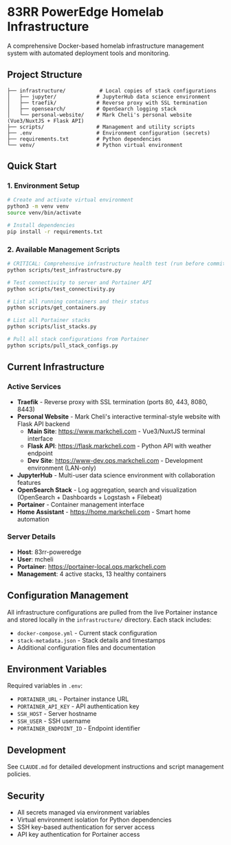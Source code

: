 # 83RR PowerEdge Homelab Infrastructure

A comprehensive Docker-based homelab infrastructure management system with automated deployment tools and monitoring.

## Project Structure

```
├── infrastructure/           # Local copies of stack configurations
│   ├── jupyter/             # JupyterHub data science environment
│   ├── traefik/             # Reverse proxy with SSL termination
│   ├── opensearch/          # OpenSearch logging stack
│   └── personal-website/    # Mark Cheli's personal website (Vue3/NuxtJS + Flask API)
├── scripts/                 # Management and utility scripts
├── .env                     # Environment configuration (secrets)
├── requirements.txt         # Python dependencies
└── venv/                    # Python virtual environment
```

## Quick Start

### 1. Environment Setup
```bash
# Create and activate virtual environment
python3 -m venv venv
source venv/bin/activate

# Install dependencies
pip install -r requirements.txt
```

### 2. Available Management Scripts

```bash
# CRITICAL: Comprehensive infrastructure health test (run before commits)
python scripts/test_infrastructure.py

# Test connectivity to server and Portainer API
python scripts/test_connectivity.py

# List all running containers and their status
python scripts/get_containers.py

# List all Portainer stacks
python scripts/list_stacks.py

# Pull all stack configurations from Portainer
python scripts/pull_stack_configs.py
```

## Current Infrastructure

### Active Services
- **Traefik** - Reverse proxy with SSL termination (ports 80, 443, 8080, 8443)
- **Personal Website** - Mark Cheli's interactive terminal-style website with Flask API backend
  - **Main Site**: https://www.markcheli.com - Vue3/NuxtJS terminal interface
  - **Flask API**: https://flask.markcheli.com - Python API with weather endpoint
  - **Dev Site**: https://www-dev.ops.markcheli.com - Development environment (LAN-only)
- **JupyterHub** - Multi-user data science environment with collaboration features
- **OpenSearch Stack** - Log aggregation, search and visualization (OpenSearch + Dashboards + Logstash + Filebeat)
- **Portainer** - Container management interface
- **Home Assistant** - https://home.markcheli.com - Smart home automation

### Server Details
- **Host**: 83rr-poweredge
- **User**: mcheli
- **Portainer**: https://portainer-local.ops.markcheli.com
- **Management**: 4 active stacks, 13 healthy containers

## Configuration Management

All infrastructure configurations are pulled from the live Portainer instance and stored locally in the `infrastructure/` directory. Each stack includes:

- `docker-compose.yml` - Current stack configuration
- `stack-metadata.json` - Stack details and timestamps
- Additional configuration files and documentation

## Environment Variables

Required variables in `.env`:
- `PORTAINER_URL` - Portainer instance URL
- `PORTAINER_API_KEY` - API authentication key
- `SSH_HOST` - Server hostname
- `SSH_USER` - SSH username
- `PORTAINER_ENDPOINT_ID` - Endpoint identifier

## Development

See `CLAUDE.md` for detailed development instructions and script management policies.

## Security

- All secrets managed via environment variables
- Virtual environment isolation for Python dependencies
- SSH key-based authentication for server access
- API key authentication for Portainer access
